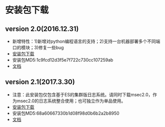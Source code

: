 # 安装包下载 #

## version 2.0(2016.12.31) ##

* 新增特性：1)新增对python编程语言的支持；2)支持一台机器部署多个不同端口的模块；3)修复一些bug
* [安装包下载](https://share.weiyun.com/fcc59ff8a101819817f2aa26e2a77826)
* 安装包MD5:1c9fcd12d3f5e7f722c730cc107259ab
* [文档](../document)

## version 2.1(2017.3.30) ##

* 注意：此安装包仅包含基于ES的集群版日志系统。请同时下载msec2.0，作为msec2.0的日志系统整合使用；也可独立作为单品使用。
* [安装包下载](https://share.weiyun.com/520d0f3faaf0643c003c598983786191)
* 安装包MD5:68a60667330b1d08f98d0b6b2a2b8950
* [文档](../document/standalone/es_console_guide.md)
